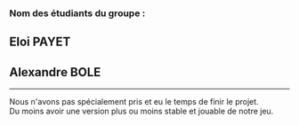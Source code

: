### Nom des étudiants du groupe :
## Eloi PAYET
## Alexandre BOLE
---  

Nous n'avons pas spécialement pris et eu le temps de finir le projet.  
Du moins avoir une version plus ou moins stable et jouable de notre jeu.
